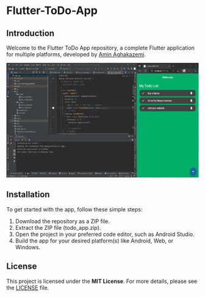 # Flutter-ToDo-App

## Introduction

Welcome to the Flutter ToDo App repository, a complete Flutter application for multiple platforms, developed by [Amin Aghakazemi](https://aminakazemi.info).

<p align="center">
  <img src="Image1.png" height="300px" alt="App Screenshot">
</p>

## Installation

To get started with the app, follow these simple steps:

1. Download the repository as a ZIP file.
2. Extract the ZIP file (todo_app.zip).
3. Open the project in your preferred code editor, such as Android Studio.
4. Build the app for your desired platform(s) like Android, Web, or Windows.

## License

This project is licensed under the **MIT License**. For more details, please see the [LICENSE](https://github.com/Amin-Aghakazemi/Flutter-ToDo-App/blob/main/LICENSE) file.
